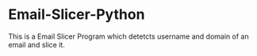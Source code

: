 # Email-Slicer-Python
This is a Email Slicer Program which detetcts username and domain of an email and slice it.
